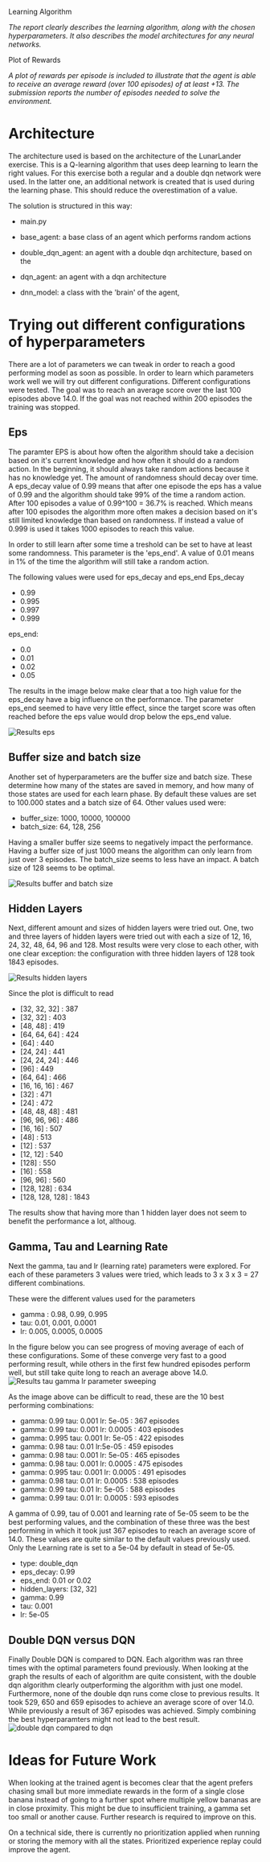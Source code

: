[//]: # (Image References)

[image1]: results/eps.png "Results eps"
[image2]: results/buffersize_batchsize.png "Results buffer and batch size"
[image3]: results/hidden_layers.png "Results hidden layers"
[image4]: results/gamma_tau_lr.jpg "Results tau gamma lr parameter sweeping"
[image5]: results/dqn_vs_double_dqn.png "Results dqn versus double dqn"

Learning Algorithm

*The report clearly describes the learning algorithm, along with the chosen hyperparameters. It also describes the model architectures for any neural networks.*

Plot of Rewards

*A plot of rewards per episode is included to illustrate that the agent is able to receive an average reward (over 100 episodes) of at least +13. The submission reports the number of episodes needed to solve the environment.*

# Architecture
The architecture used is based on the architecture of the LunarLander exercise. This is a Q-learning algorithm that uses deep learning to learn the right values. For this exercise both a regular and a double dqn network were used. In the latter one, an additional network is created that is used during the learning phase. This should reduce the overestimation of a value.

The solution is structured in this way:
- main.py
- base_agent: a base class of an agent which performs random actions
- double_dqn_agent: an agent with a double dqn architecture, based on the 
- dqn_agent: an agent with a dqn architecture

- dnn_model: a class with the 'brain' of the agent, 

# Trying out different configurations of hyperparameters
There are a lot of parameters we can tweak in order to reach a good performing model as soon as possible. In order to learn which parameters work well we will try out different configurations. 
Different configurations were tested. The goal was to reach an average score over the last 100 episodes above 14.0. If the goal was not reached within 200 episodes the training was stopped.

## Eps
The paramter EPS is about how often the algorithm should take a decision based on it's current knowledge and how often it should do a random action. In the beginning, it should always take random actions because it has no knowledge yet. The amount of randomness should decay over time. A eps_decay value of 0.99 means that after one episode the eps has a value of 0.99 and the algorithm should take 99% of the time a random action. After 100 episodes a value of 0.99^100 = 36.7% is reached. Which means after 100 episodes the algorithm more often makes a decision based on it's still limited knowledge than based on randomness. If instead a value of 0.999 is used it takes 1000 episodes to reach this value. 

In order to still learn after some time a treshold can be set to have at least some randomness. This parameter is the 'eps_end'. A value of 0.01 means in 1% of the time the algorithm will still take a random action. 

The following values were used for eps_decay and eps_end
Eps_decay
- 0.99
- 0.995
- 0.997
- 0.999

eps_end:
- 0.0
- 0.01
- 0.02
- 0.05

The results in the image below make clear that a too high value for the eps_decay have a big influence on the performance. 
The parameter eps_end seemed to have very little effect, since the target score was often reached before the eps value would drop below the eps_end value.

![Results eps][image1]

## Buffer size and batch size
Another set of hyperparameters are the buffer size and batch size. These determine how many of the states are saved in memory, and how many of those states are used for each learn phase. By default these values are set to 100.000 states and a batch size of 64. Other values used were:

- buffer_size: 1000, 10000, 100000
- batch_size: 64, 128, 256

Having a smaller buffer size seems to negatively impact the performance. Having a buffer size of just 1000 means the algorithm can only learn from just over 3 episodes. The batch_size seems to less have an impact. A batch size of 128 seems to be optimal.

![Results buffer and batch size][image2]

## Hidden Layers
Next, different amount and sizes of hidden layers were tried out. One, two and three layers of hidden layers were tried out with each a size of 12, 16, 24, 32, 48, 64, 96 and 128. Most results were very close to each other, with one clear exception: the configuration with three hidden layers of 128 took 1843 episodes.


![Results hidden layers][image3]

Since the plot is difficult to read 

-  [32, 32, 32] :  387
-  [32, 32] :  403
-  [48, 48] :  419
-  [64, 64, 64] :  424
-  [64] :  440
-  [24, 24] :  441
-  [24, 24, 24] :  446
-  [96] :  449
-  [64, 64] :  466
-  [16, 16, 16] :  467
-  [32] :  471
-  [24] :  472
-  [48, 48, 48] :  481
-  [96, 96, 96] :  486
-  [16, 16] :  507
-  [48] :  513
-  [12] :  537
-  [12, 12] :  540
-  [128] :  550
-  [16] :  558
-  [96, 96] :  560
-  [128, 128] :  634
-  [128, 128, 128] :  1843

The results show that having more than 1 hidden layer does not seem to benefit the performance a lot, althoug. 

## Gamma, Tau and Learning Rate
Next the gamma, tau and lr (learning rate) parameters were explored. For each of these parameters 3 values were tried, which leads to 3 x 3 x 3 = 27 different combinations.

These were the different values used for the parameters
- gamma : 0.98, 0.99, 0.995
- tau: 0.01, 0.001, 0.0001
- lr: 0.005, 0.0005, 0.0005

In the figure below you can see progress of moving average of each of these configurations. Some of these converge very fast to a good performing result, while others in the first few hundred episodes perform well, but still take quite long to reach an average above 14.0. 
![Results tau gamma lr parameter sweeping][image4]

As the image above can be difficult to read, these are the 10 best performing combinations:
- gamma: 0.99 tau: 0.001 lr: 5e-05 :  367 episodes
- gamma: 0.99 tau: 0.001 lr: 0.0005 :  403 episodes
- gamma: 0.995 tau: 0.001 lr: 5e-05 :  422 episodes
- gamma: 0.98 tau: 0.01 lr:5e-05 :  459 episodes
- gamma: 0.98 tau: 0.001 lr: 5e-05 :  465 episodes
- gamma: 0.98 tau: 0.001 lr: 0.0005 :  475 episodes
- gamma: 0.995 tau: 0.001 lr: 0.0005 :  491 episodes
- gamma: 0.98 tau: 0.01 lr: 0.0005 :  538 episodes
- gamma: 0.99 tau: 0.01 lr: 5e-05 :  588 episodes
- gamma: 0.99 tau: 0.01 lr: 0.0005 :  593 episodes   
   
A gamma of 0.99, tau of 0.001 and learning rate of 5e-05 seem to be the best performing values, and the combination of these three was the best performing in which it took just 367 episodes to reach an average score of 14.0. These values are quite similar to the default values previously used. Only the Learning rate is set to a 5e-04 by default in stead of 5e-05.

- type: double_dqn
- eps_decay: 0.99
- eps_end: 0.01 or 0.02
- hidden_layers: [32, 32]
- gamma: 0.99
- tau: 0.001
- lr: 5e-05
 
## Double DQN versus DQN
Finally Double DQN is compared to DQN. Each algorithm was ran three times with the optimal parameters found previously. When looking at the graph the results of each of algorithm are quite consistent, with the double dqn algorithm clearly outperforming the algorithm with just one model. Furthermore, none of the double dqn runs come close to previous results. It took 529, 650 and 659 episodes to achieve an average score of over 14.0. While previously a result of 367 episodes was achieved. Simply combining the best hyperparamters might not lead to the best result.
![double dqn compared to dqn][image5]



# Ideas for Future Work 
When looking at the trained agent is becomes clear that the agent prefers chasing small but more immediate rewards in the form of a single close banana instead of going to a further spot where multiple yellow bananas are in close proximity. This might be due to insufficient training, a gamma set too small or another cause. Further research is required to improve on this.

On a technical side, there is currently no prioritization applied when running or storing the memory with all the states. Prioritized experience replay could improve the agent. 
